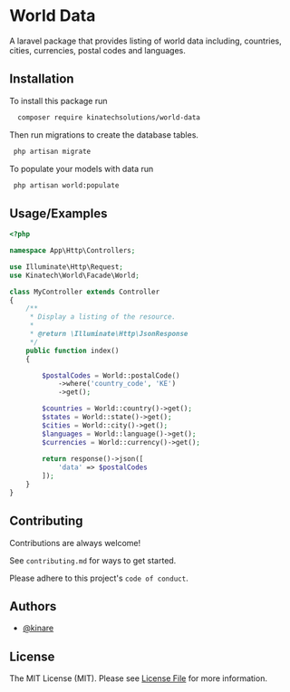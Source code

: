 
# World Data

A laravel package that provides listing of world data including, countries, cities, currencies, postal codes and languages.

## Installation

To install this package run

```bash
  composer require kinatechsolutions/world-data
```


Then run migrations to create the database tables.

```bash
 php artisan migrate
```

To populate your models with data run
```bash
 php artisan world:populate
```
## Usage/Examples

```php
<?php

namespace App\Http\Controllers;

use Illuminate\Http\Request;
use Kinatech\World\Facade\World;

class MyController extends Controller
{
    /**
     * Display a listing of the resource.
     *
     * @return \Illuminate\Http\JsonResponse
     */
    public function index()
    {

        $postalCodes = World::postalCode()
            ->where('country_code', 'KE')
            ->get();

        $countries = World::country()->get();
        $states = World::state()->get();
        $cities = World::city()->get();
        $languages = World::language()->get();
        $currencies = World::currency()->get();
        
        return response()->json([
            'data' => $postalCodes
        ]);
    }
}
```


## Contributing

Contributions are always welcome!

See `contributing.md` for ways to get started.

Please adhere to this project's `code of conduct`.


## Authors

- [@kinare](https://github.com/kinare)


## License

The MIT License (MIT). Please see [License File](LICENSE.md) for more information.
